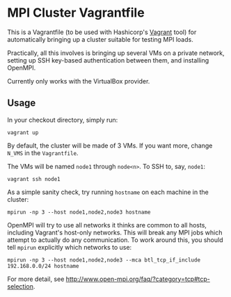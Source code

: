 # MPI Cluster Vagrantfile

This is a Vagrantfile (to be used with Hashicorp's
[Vagrant](https://vagrantcloud.com/) tool) for automatically bringing up
a cluster suitable for testing MPI loads.

Practically, all this involves is bringing up several VMs on a private network,
setting up SSH key-based authentication between them, and installing OpenMPI.

Currently only works with the VirtualBox provider.

## Usage

In your checkout directory, simply run:
```
vagrant up
```
By default, the cluster will be made of 3 VMs. If you want more,
change `N_VMS` in the `Vagrantfile`.

The VMs will be named `node1` through `node<n>`. To SSH to, say, `node1`:
```
vagrant ssh node1
```

As a simple sanity check, try running `hostname` on each machine in the
cluster:
```
mpirun -np 3 --host node1,node2,node3 hostname
```
OpenMPI will try to use all networks it thinks are common
to all hosts, including Vagrant's host-only networks. This will
break any MPI jobs which attempt to actually do any communication.
To  work around this, you should tell `mpirun` explicitly
which networks to use:
```
mpirun -np 3 --host node1,node2,node3 --mca btl_tcp_if_include 192.168.0.0/24 hostname
```
For more detail, see http://www.open-mpi.org/faq/?category=tcp#tcp-selection.
